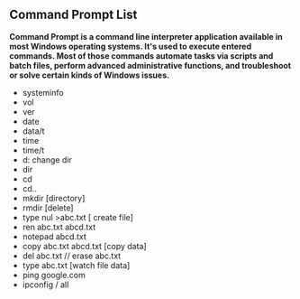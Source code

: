 ## Command Prompt List 

**Command Prompt is a command line interpreter application available in most Windows operating systems. It's used to execute entered commands. Most of those commands automate tasks via scripts and batch files, perform advanced administrative functions, and troubleshoot or solve certain kinds of Windows issues.**

- systeminfo
- vol
- ver
- date
- data/t
- time
- time/t
- d: change dir
- dir
- cd
- cd..
- mkdir [directory]
- rmdir [delete]
- type nul >abc.txt [ create file] 
- ren abc.txt abcd.txt
- notepad abcd.txt
- copy abc.txt abcd.txt [copy data]
- del abc.txt // erase abc.txt
- type abc.txt [watch file data]
- ping google.com
- ipconfig / all
